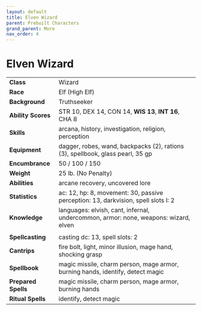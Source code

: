 ```yaml
---
layout: default
title: Elven Wizard
parent: Prebuilt Characters
grand_parent: More
nav_order: 4
---
```


# Elven Wizard

|                     |                                                                                     |
| :------------------ | :---------------------------------------------------------------------------------- |
| **Class**           | Wizard                                                                              |
| **Race**            | Elf (High Elf)                                                                      |
| **Background**      | Truthseeker                                                                         |
| **Ability Scores**  | STR 10, DEX 14, CON 14, **WIS 13**, **INT 16**, CHA 8                               |
| **Skills**          | arcana, history, investigation, religion, perception                                |
| **Equipment**       | dagger, robes, wand, backpacks (2), rations (3), spellbook, glass pearl, 35 gp      |
| **Encumbrance**     | 50 / 100 / 150                                                                      |
| **Weight**          | 25 lb. (No Penalty)                                                                 |
| **Abilities**       | arcane recovery, uncovered lore                                                     |
| **Statistics**      | ac: 12, hp: 8, movement: 30, passive perception: 13, darkvision, spell slots I: 2   |
| **Knowledge**       | languages: elvish, cant, infernal, undercommon, armor: none, weapons: wizard, elven |
|                     |                                                                                     |
| **Spellcasting**    | casting dc: 13, spell slots: 2                                                      |
| **Cantrips**        | fire bolt, light, minor illusion, mage hand, shocking grasp                         |
| **Spellbook**       | magic missile, charm person, mage armor, burning hands, identify, detect magic      |
| **Prepared Spells** | magic missile, charm person, mage armor, burning hands                              |
| **Ritual Spells**   | identify, detect magic                                                              |
